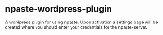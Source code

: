 # npaste-wordpress-plugin
A wordpress plugin for using [npaste](https://github.com/kimgrytoyr/npaste). Upon activation a settings page will be created where you should enter your credentials for the npaste-server.
